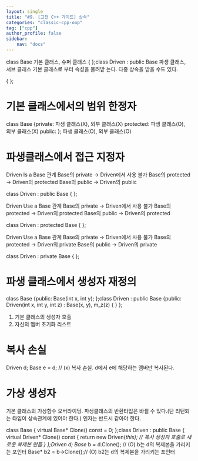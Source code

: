 ```yaml
---
layout: single
title: "#9. [고전 C++ 가이드] 상속"
categories: "classic-cpp-oop"
tag: ["cpp"]
author_profile: false
sidebar: 
    nav: "docs"
---
```


class Base 기본 클래스, 슈퍼 클래스
{
};class Driven : public Base 파생 클래스, 서브 클래스 기본 클래스로 부터 속성을 물려받
는다. 다중 상속을 받을 수도 있다.

{
};


# 기본 클래스에서의 범위 한정자

class Base
{private: 파생 클래스(X), 외부 클래스(X)
protected: 파생 클래스(O), 외부 클래스(X)
public: }; 파생 클래스(O), 외부 클래스(O)

# 파생클래스에서 접근 지정자

Driven Is a Base 관계
Base의 private -> Driven에서 사용 불가
Base의 protected -> Driven의 protected Base의 public -> Driven의 public

class Driven : public Base
{
};

Driven Use a Base 관계
Base의 private -> Driven에서 사용 불가
Base의 protected -> Driven의 protected Base의 public -> Driven의 protected

class Driven : protected Base
{
};

Driven Use a Base 관계
Base의 private -> Driven에서 사용 불가
Base의 protected -> Driven의 private Base의 public -> Driven의 private

class Driven : private Base
{
};

# 파생 클래스에서 생성자 재정의

class Base
{public: Base(int x, int y); };class Driven : public Base
{public: Driven(int x, int y, int z) : Base(x, y), m_z(z) {
}
};

1. 기본 클래스의 생성자 호출
2. 자신의 멤버 초기화 리스트

# 복사 손실

Driven d; Base e = d; // (x) 복사 손실. d에서 e에 해당하는 멤버만 복사된다.

# 가상 생성자

기본 클래스의 가상함수 오버라이딩. 파생클래스의 반환타입은 바뀔 수 있다.(단
리턴되는 타입이 상속관계에 있어야 한다.)
인자는 반드시 같아야 한다.

class Base { virtual Base* Clone() const = 0; };class Driven : public Base { virtual Driven* Clone() const { return new Driven(*this); // 복사 생성자 호출로 새로운 복제본 만듬
}
};Driven d; Base* b = d.Clone(); // (O) b는 d의 복제본을 가리키는 포인터
Base* b2 = b->Clone();// (O) b2는 d의 복제본을 가리키는 포인터

